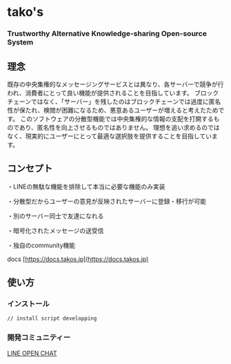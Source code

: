 # tako's

### Trustworthy Alternative Knowledge-sharing Open-source System

## 理念

既存の中央集権的なメッセージングサービスとは異なり、各サーバーで競争が行われ、消費者にとって良い機能が提供されることを目指しています。
ブロックチェーンではなく、「サーバー」を残したのはブロックチェーンでは過度に匿名性が保たれ、検閲が困難になるため、悪意あるユーザーが増えると考えたためです。
このソフトウェアの分散型機能では中央集権的な情報の支配を打開するものであり、匿名性を向上させるものではありません。
理想を追い求めるのではなく、現実的にユーザーにとって最適な選択肢を提供することを目指しています。

## コンセプト

・LINEの無駄な機能を排除して本当に必要な機能のみ実装

・分散型だからユーザーの意見が反映されたサーバーに登録・移行が可能

・別のサーバー同士で友達になれる

・暗号化されたメッセージの送受信

・独自のcommunity機能

docs [https://docs.takos.jp](https://docs.takos.jp)

## 使い方

### インストール

```bash
// install script developping
```

### 開発コミュニティー

[LINE OPEN CHAT](https://line.me/ti/g2/Q0c8YJlkh5f_hkDuODxp39XF9A7BOCFqezaAHA?utm_source=invitation&utm_medium=link_copy&utm_campaign=default)